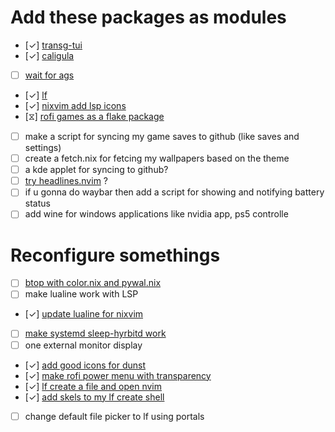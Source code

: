 # Add these packages as modules
- [✓] [transg-tui](https://github.com/PanAeon/transg-tui)
- [✓] [caligula](https://github.com/ifd3f/caligula)
- [ ] [wait for ags]()
- [✓] [lf](https://github.com/gokcehan/lf)
- [✓] [nixvim add lsp icons](./pkgs/editor/nvim.nix)
- [⧖] [rofi games as a flake package](https://github.com/Rolv-Apneseth/rofi-games)
- [ ] make a script for syncing my game saves to github (like saves and settings)
- [ ] create a fetch.nix for fetcing my wallpapers based on the theme
- [ ] a kde applet for syncing to github?
- [ ] [try headlines.nvim](https://github.com/lukas-reineke/headlines.nvim) ?
- [ ] if u gonna do waybar then add a script for showing and notifying battery status
- [ ] add wine for windows applications like nvidia app, ps5 controlle

# Reconfigure somethings
- [ ] [btop with color.nix and pywal.nix](./pkgs/btop.nix)
- [ ] make lualine work with LSP
- [✓] [update lualine for nixvim](./pkgs/editor/nvim.nix)
- [ ] [make systemd sleep-hyrbitd work](./pkgs/systemd.nix)
- [ ] one external monitor display
- [✓] [add good icons for dunst](./pkgs/dunst.nix)
- [✓] [make rofi power menu with transparency](./pkgs/rofi/rofi.nix)
- [✓] [lf create a file and open nvim]()
- [✓] [add skels to my lf create shell](~/.bin/skels)
- [ ] change default file picker to lf using portals
